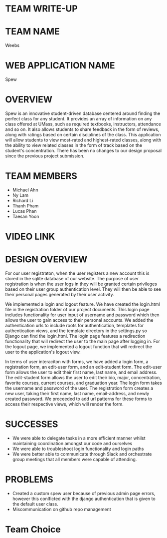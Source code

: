 # TEAM WRITE-UP

# TEAM NAME
Weebs

# WEB APPLICATION NAME
Spew

# OVERVIEW
Spew is an innovative student-driven database centered around finding the perfect class for any student. It provides an array of information on any class offered at UMass, such as required textbooks, instructors, attendance and so on. It also allows students to share feedback in the form of reviews, along with ratings based on certain disciplines of the class. This application will allow students to view most-rated and highest-rated classes, along with the ability to view related classes in the form of track based on the student's concentration. There has been no changes to our design proposal since the previous project submission. 

# TEAM MEMBERS
* Michael Ahn
* Ny Lam
* Richard Li
* Thanh Pham
* Lucas Phan
* Taesan Yoon

# VIDEO LINK 


# DESIGN OVERVIEW

For our user registraton, when the user registers a new account this is stored in the sqlite database of our website. The purpose of user registration is when the user logs in they will be granted certain privileges based on their user group authentication level. They will then be able to see their personal pages generated by their user activity. 

We implemented a login and logout feature. We have created the login.html file in the registration folder of our project documents. This login page includes functionality for user input of username and password which then allows the user to gain access to their personal accounts. We added the authentication urls to include roots for authentication, templates for authentication views, and the template directory in the settings.py so Django can find the login.html. The login page features a redirection functionality that will redirect the user to the main page after logging in. For the logout page, we implemented a logout function that will redirect the user to the application's logout view. 

In terms of user interaciton with forms, we have added a login form, a registration form, an edit-user form, and an edit-student form. The edit-user form allows the user to edit their first name, last name, and email address. The edit-student form allows the user to edit their bio, major, concentration, favorite courses, current courses, and graduation year. The login form takes the username and password of the user. The registration form creates a new user, taking their first name, last name, email-address, and newly created password. We proceeded to add url patterns for these forms to access their respective views, which will render the form. 
 
# SUCCESSES
* We were able to delegate tasks in a more efficient manner whilst maintaining coordination amongst our code and ourselves
* We were able to troubleshoot login functionality and login paths
* We were better able to communicate through Slack and orchestrate group meetings that all members were capable of attending. 

# PROBLEMS
* Created a custom spew user because of previous admin page errors, however this conlficted with the django authentication that is given to the default user class. 
* Miscommunication on github repo management 

# Team Choice



